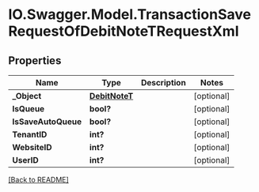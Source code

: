 # IO.Swagger.Model.TransactionSaveRequestOfDebitNoteTRequestXml
## Properties

Name | Type | Description | Notes
------------ | ------------- | ------------- | -------------
**_Object** | [**DebitNoteT**](DebitNoteT.md) |  | [optional] 
**IsQueue** | **bool?** |  | [optional] 
**IsSaveAutoQueue** | **bool?** |  | [optional] 
**TenantID** | **int?** |  | [optional] 
**WebsiteID** | **int?** |  | [optional] 
**UserID** | **int?** |  | [optional] 

 [[Back to README]](../README.md)

